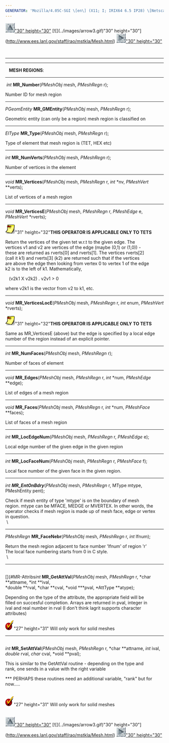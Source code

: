 ```yaml
---
GENERATOR: 'Mozilla/4.05C-SGI \[en\] (X11; I; IRIX64 6.5 IP28) \[Netscape\]'
---
```


[![](../images/arrow2.gif)"30"
height="30"](http://www.ees.lanl.gov/staff/rao/mstkla/mstkla.html#MESH%20REGION:) [![](../images/arrow3.gif)"30"
height="30"](http://www.ees.lanl.gov/staff/rao/mstkla/Mesh.html) [![](../images/arrow4.gif)"30"
height="30"](http://www.ees.lanl.gov/staff/rao/mstkla/MeshFace.html)

 

------------------------------------------------------------------------

------------------------------------------------------------------------

   **MESH REGIONS**:

------------------------------------------------------------------------

 *int* **MR\_Number**(*PMeshObj* mesh, *PMeshRegn* r);

Number ID for mesh region

------------------------------------------------------------------------

*PGeomEntity* **MR\_GMEntity**(*PMeshObj* mesh, *PMeshRegn* r);

Geometric entity (can only be a region) mesh region is classified on

------------------------------------------------------------------------

*ElType* **MR\_Type**(*PMeshObj* mesh, *PMeshRegn* r);

Type of element that mesh region is (TET, HEX etc)

------------------------------------------------------------------------

*int* **MR\_NumVerts**(*PMeshObj* mesh, *PMeshRegn* r);

Number of vertices in the element

------------------------------------------------------------------------

*void* **MR\_Vertices**(*PMeshObj* mesh, *PMeshRegn* r, *int* \*nv,
*PMeshVert* \*\*verts);

List of vertices of a mesh region

------------------------------------------------------------------------

*void* **MR\_VerticesE**(*PMeshObj* mesh, *PMeshRegn* r, *PMeshEdge* e,
*PMeshVert* \*rverts);

![](../images/note1.gif)"31" height="32"**THIS OPERATOR IS
APPLICABLE ONLY TO TETS**

Return the vertices of the given tet w.r.t to the given edge. The\
vertices v1 and v2 are vertices of the edge (maybe (0,1) or (1,0)) -\
these are returned as rverts\[0\] and rverts\[1\]. The vertices
rverts\[2\]\
(call it k1) and rverts\[3\] (k2) are returned such that if the
vertices\
are above the edge then looking from vertex 0 to vertex 1 of the edge\
k2 is to the left of k1. Mathematically,

   (v2k1 X v2k2) . v2v1 &gt; 0

where v2k1 is the vector from v2 to k1, etc.

------------------------------------------------------------------------

*void* **MR\_VerticesLocE**(*PMeshObj* mesh, *PMeshRegn* r, *int* enum,
*PMeshVert* \*rverts);

![](../images/note1.gif)"31" height="32"**THIS OPERATOR IS
APPLICABLE ONLY TO TETS**

Same as MR\_VerticesE (above) but the edge is specified by a local edge\
number of the region instead of an explicit pointer.

------------------------------------------------------------------------

*int* **MR\_NumFaces**(*PMeshObj* mesh, *PMeshRegn* r);

Number of faces of element

------------------------------------------------------------------------

*void* **MR\_Edges**(*PMeshObj* mesh, *PMeshRegn* r, *int* \*num,
*PMeshEdge* \*\*edge);

List of edges of a mesh region

------------------------------------------------------------------------

*void* **MR\_Faces**(*PMeshObj* mesh, *PMeshRegn* r, *int* \*num,
*PMeshFace* \*\*faces);

List of faces of a mesh region

------------------------------------------------------------------------

*int* **MR\_LocEdgeNum**(*PMeshObj* mesh, *PMeshRegn* r, *PMeshEdge* e);

Local edge number of the given edge in the given region

------------------------------------------------------------------------

*int* **MR\_LocFaceNum**(*PMeshObj* mesh, *PMeshRegn* r, *PMeshFace* f);

Local face number of the given face in the given region.

------------------------------------------------------------------------

*int **MR\_EntOnBdry***(*PMeshObj* mesh, *PMeshRegn* r, MType mtype,
PMeshEntity pent);

Check if mesh entity of type 'mtype' is on the boundary of mesh\
region. mtype can be MFACE, MEDGE or MVERTEX. In other words, the\
operator checks if mesh region is made up of mesh face, edge or vertex\
in question.\
 \

------------------------------------------------------------------------

*PMeshRegn* **MR\_FaceNebr**(*PMeshObj* mesh, *PMeshRegn* r, *int*
lfnum);

Return the mesh region adjacent to face number 'lfnum' of region 'r'\
The local face numbering starts from 0 in C style.\
 \

------------------------------------------------------------------------

\
[]{#MR-Attribs*int* **MR\_GetAttVal**(*PMeshObj* mesh, *PMeshRegn* r,
*char \**attname, *int \**ival,\
*double \**rval, *char \**cval, *void \*\**pval, *AttType \**atype);

Depending on the type of the attribute, the appropriate field will be\
filled on succesful completion. Arrays are returned in pval, integer in\
ival and real number in rval (I don't think lagrit supports character\
attributes)

![](../images/bullet12.gif)"27" height="31" Will only work for
solid meshes

------------------------------------------------------------------------

\
*int* **MR\_SetAttVal**(*PMeshObj* mesh, *PMeshRegn* r, *char
\**attname, *int* ival,\
*double* rval, *char* cval, *void \**pval);

This is similar to the GetAttVal routine - depending on the type and\
rank, one sends in a value with the right variable

\*\*\* PERHAPS these routines need an additional variable, "rank" but
for\
now.....

 \
![](../images/bullet12.gif)"27" height="31" Will only work for
solid meshes\
 

[![](../images/arrow2.gif)"30"
height="30"](http://www.ees.lanl.gov/staff/rao/mstkla/mstkla.html#MESH%20REGION:) [![](../images/arrow3.gif)"30"
height="30"](http://www.ees.lanl.gov/staff/rao/mstkla/Mesh.html) [![](../images/arrow4.gif)"30"
height="30"](http://www.ees.lanl.gov/staff/rao/mstkla/MeshFace.html)

